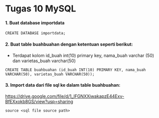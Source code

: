 # Tugas 10 MySQL

#### 1. Buat database importdata
```
CREATE DATABASE importdata;
```

#### 2. Buat table buahbuahan dengan ketentuan seperti berikut:
  - Terdapat kolom id_buah int(10) primary key, nama_buah varchar (50) dan varietas_buah varchar(50)
 ```
 CREATE TABLE buahbuahan (id_buah INT(10) PRIMARY KEY, nama_buah VARCHAR(50), varietas_buah VARCHAR(50));
 ```
  
#### 3. Import data dari file sql ke dalam table buahbuahan:
https://drive.google.com/file/d/1_lFGNXXiwakapzE44Exv-BfEXxokb8GS/view?usp=sharing

```
source <sql file source path>
```
